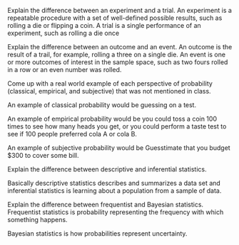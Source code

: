 Explain the difference between an experiment and a trial.
An experiment is a repeatable procedure with a set of well-defined possible results, such as rolling a die or flipping a coin.
A trial is a single performance of an experiment, such as rolling a die once

Explain the difference between an outcome and an event.
An outcome is the result of a trail, for example, rolling a three on a single die. 
An event is one or more outcomes of interest in the sample space, such as two fours rolled in a row or 
an even number was rolled.

Come up with a real world example of each perspective of probability (classical, empirical, and subjective) 
that was not mentioned in class.

An example of classical probability would be guessing on a test.

An example of empirical probability would be you could toss a coin 100 times to see how 
many heads you get, or you could perform a taste test to see if 100 people preferred cola A or cola B.

An example of subjective probability would be Guesstimate that you budget $300 to cover some bill.

Explain the difference between descriptive and inferential statistics.

Basically descriptive statistics describes and summarizes a data set and inferential statistics is 
learning about a population from a sample of data.

Explain the difference between frequentist and Bayesian statistics.
Frequentist statistics is probability representing the frequency with which something happens.

Bayesian statistics is how probabilities represent uncertainty.
